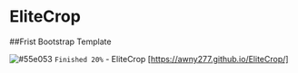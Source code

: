 # EliteCrop

##Frist Bootstrap Template

![#55e053](https://via.placeholder.com/12/55e053/000000?text=+) `Finished 20%` - EliteCrop [https://awny277.github.io/EliteCrop/]
